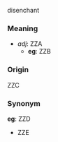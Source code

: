 disenchant
### Meaning
+ _adj_: ZZA
	+ __eg__: ZZB

### Origin

ZZC

### Synonym

__eg__: ZZD

+ ZZE


